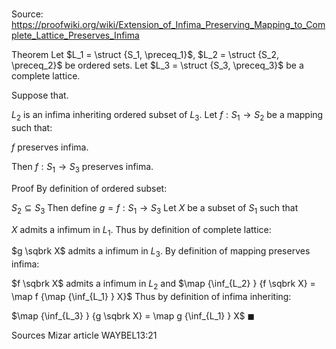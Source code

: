 # 

Source: https://proofwiki.org/wiki/Extension_of_Infima_Preserving_Mapping_to_Complete_Lattice_Preserves_Infima

Theorem
Let $L_1 = \struct {S_1, \preceq_1}$, $L_2 = \struct {S_2, \preceq_2}$ be ordered sets.
Let $L_3 = \struct {S_3, \preceq_3}$ be a complete lattice.

Suppose that.

$L_2$ is an infima inheriting ordered subset of $L_3$.
Let $f: S_1 \to S_2$ be a mapping such that:

$f$ preserves infima.

Then
$f: S_1 \to S_3$ preserves infima.


Proof
By definition of ordered subset:

$S_2 \subseteq S_3$
Then define $g = f:S_1 \to S_3$
Let $X$ be a subset of $S_1$ such that

$X$ admits a infimum in $L_1$.
Thus by definition of complete lattice:

$g \sqbrk X$ admits a infimum in $L_3$.
By definition of mapping preserves infima:

$f \sqbrk X$ admits a infimum in $L_2$ and $\map {\inf_{L_2} } {f \sqbrk X} = \map f {\map {\inf_{L_1} } X}$
Thus by definition of infima inheriting:

$\map {\inf_{L_3} } {g \sqbrk X} = \map g {\inf_{L_1} } X$
$\blacksquare$


Sources
Mizar article WAYBEL13:21




